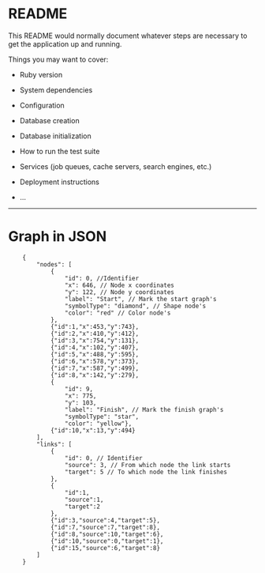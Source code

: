 # README

This README would normally document whatever steps are necessary to get the
application up and running.

Things you may want to cover:

* Ruby version

* System dependencies

* Configuration

* Database creation

* Database initialization

* How to run the test suite

* Services (job queues, cache servers, search engines, etc.)

* Deployment instructions

* ...

___

# Graph in JSON

```azure
    {
        "nodes": [
            {
                "id": 0, //Identifier
                "x": 646, // Node x coordinates
                "y": 122, // Node y coordinates
                "label": "Start", // Mark the start graph's 
                "symbolType": "diamond", // Shape node's
                "color": "red" // Color node's
            },
            {"id":1,"x":453,"y":743},
            {"id":2,"x":410,"y":412},
            {"id":3,"x":754,"y":131},
            {"id":4,"x":102,"y":407},
            {"id":5,"x":488,"y":595},
            {"id":6,"x":578,"y":373},
            {"id":7,"x":587,"y":499},
            {"id":8,"x":142,"y":279},
            {
                "id": 9,
                "x": 775,
                "y": 103,
                "label": "Finish", // Mark the finish graph's
                "symbolType": "star",
                "color": "yellow"},
            {"id":10,"x":13,"y":494}
        ],
        "links": [
            {
                "id": 0, // Identifier
                "source": 3, // From which node the link starts
                "target": 5 // To which node the link finishes
            },
            {
                "id":1,
                "source":1,
                "target":2
            },
            {"id":3,"source":4,"target":5},
            {"id":7,"source":7,"target":8},
            {"id":8,"source":10,"target":6},
            {"id":10,"source":0,"target":1},
            {"id":15,"source":6,"target":8}
        ]
    }
```

